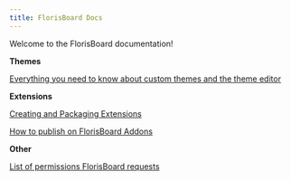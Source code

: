 ```yaml
---
title: FlorisBoard Docs
---
```


Welcome to the FlorisBoard documentation!

**Themes**

[Everything you need to know about custom themes and the theme editor](themes/Index.md)

**Extensions**

<!--TODO: Move to a subfolder-->

[Creating and Packaging Extensions](Extensions.md)

[How to publish on FlorisBoard Addons](Publishing.md)

**Other**

[List of permissions FlorisBoard requests](Permissions.md)
